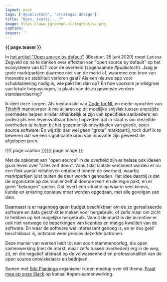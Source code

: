 ```yaml
---
layout: post
tags: ['#publictech', 'strategic design']
title: "Open, tenzij... ?"
image: https://www.jgroenen.nl/img/posts/.png
caption: 
teaser: ''
---
```

<strong>{{ page.teaser }}</strong>

In [het artikel "Open source by default"](https://ibestuur.nl/weblog/open-source-by-default) (iBestuur, 25 juni 2020) roept Larissa Zegveld op na te denken over effecten van "open source by default" op het ecosysteem van ICT voor de overheid (zogenaamde *#publictech*). Jaag je grote marktpartijen daarmee niet van de markt af, waarmee een bron van innovatie en stabiliteit verloren gaat? Als een nieuwe app voor schuldsanering nodig is, wie pakt het dan op? En hoe voorkom je wildgroei van lokale toepassingen, in plaats van de zo gewenste verdere standaardisering?

Ik deel deze zorgen. Als bestuurslid van [Code for NL](https://codefor.nl) en mede-oprichter van [Tiltshift](https://www.tiltshift.nl) manouvreer ik me al jaren op dit moeilijke snijvlak tussen enerzijds overheden helpen minder afhankelijk te zijn van specifieke aanbieders, en anderzijds een levensvatbaar bedrijf opzetten dat in staat is om diezelfde overheden te helpen bij het gezamenlijk ontwikkelen van goede, open source software. En wij zijn dan wel geen "grote" marktpartij, toch durf ik te beweren dat we een significante bron van innovatie zijn geweest de afgelopen jaren.

![{{ page.caption }}]({{ page.image }})

Met de opkomst van "open source" in de overheid zijn er helaas ook ideeën gaan leven over "alles zelf doen". Vanuit dat laatste sentiment worden er nu een flink aantal initiatieven ontplooid binnen de overheid, waarbij marktpartijen juist buiten de deur worden gehouden. Het idee daarbij is dat de organisatie op die manier zelf al doende leert en de regie pakt, en er geen "belangen" spelen. Dat levert een situatie op waarin veel kennis, kunde en ervaring opnieuw moet worden opgedaan, met alle gevolgen van dien.

Daarnaast is er nagenoeg geen budget beschikbaar om de zo gerealiseerde software en data geschikt te maken voor hergebruik, of zelfs maar om zicht te hebben op het mogelijke hergebruik. Vanuit de markt is die incentive er ook niet vanwege de beperkingen van licenties en matige kwaliteit van de software. En waar de software wel interessant genoeg is, en er dus geld beschikbaar is, ontstaan weer precies dezelfde patronen.

Deze manier van werken leidt tot een soort stammenoorlog, die open samenwerking (met de markt, maar zelfs tussen overheden) erg in de weg zit, en die negatief afstraalt op de volwassenheid en professionaliteit van de open source ontwikkelaars en bedrijven.

Samen met [Edo Plantinga](https://ibestuur.nl/auteur/edo-plantinga) organiseer ik een meetup over dit thema. [Praat mee op onze Slack](https://praatmee.codefor.nl) op kanaal #open-samenwerking.
